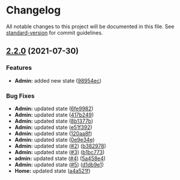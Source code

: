 # Changelog

All notable changes to this project will be documented in this file. See [standard-version](https://github.com/conventional-changelog/standard-version) for commit guidelines.

## [2.2.0](https://github.com/aqib-devsinc/kudo-web-test3/compare/v2.1.0...v2.2.0) (2021-07-30)


### Features

* **Admin:** added new state ([98954ec](https://github.com/aqib-devsinc/kudo-web-test3/commit/98954ec51938a89477929983fc45c4ebea0d5812))


### Bug Fixes

* **Admin:** updated state ([6fe9982](https://github.com/aqib-devsinc/kudo-web-test3/commit/6fe998204fdeca9ba867cf77baad7e5072e17330))
* **Admin:** updated state ([417b249](https://github.com/aqib-devsinc/kudo-web-test3/commit/417b2491f0d6469ca43707ab8355a14d1c38cb67))
* **Admin:** updated state ([8b1377b](https://github.com/aqib-devsinc/kudo-web-test3/commit/8b1377bfb455ed7d46bf427f993d0bfa00f3cc13))
* **Admin:** updated state ([e51f392](https://github.com/aqib-devsinc/kudo-web-test3/commit/e51f392d3526b4b0fda90e64a4095b43f26332db))
* **Admin:** updated state ([120aa8f](https://github.com/aqib-devsinc/kudo-web-test3/commit/120aa8f2565b9a186ca0379b62cba099203ecd0f))
* **Admin:** updated state ([0e9e34e](https://github.com/aqib-devsinc/kudo-web-test3/commit/0e9e34ed98c86093286ed206938118155dbf9c08))
* **Admin:** updated state ([#2](https://github.com/aqib-devsinc/kudo-web-test3/issues/2)) ([b382978](https://github.com/aqib-devsinc/kudo-web-test3/commit/b382978a91a037bc1f8cda9b8a817ac46fcd62a0))
* **Admin:** updated state ([#3](https://github.com/aqib-devsinc/kudo-web-test3/issues/3)) ([b1bc773](https://github.com/aqib-devsinc/kudo-web-test3/commit/b1bc7736ac2d8ec237a6e5fb92935c450f17d97c))
* **admin:** updated state ([#4](https://github.com/aqib-devsinc/kudo-web-test3/issues/4)) ([5a458e4](https://github.com/aqib-devsinc/kudo-web-test3/commit/5a458e4f665fd5fc4b7f16427250334cc15a242a))
* **Admin:** updated state ([#5](https://github.com/aqib-devsinc/kudo-web-test3/issues/5)) ([d1db9e1](https://github.com/aqib-devsinc/kudo-web-test3/commit/d1db9e1a0dc816dd72911bc4ebfae4b90b0e4ee7))
* **Home:** updated state ([a4a521f](https://github.com/aqib-devsinc/kudo-web-test3/commit/a4a521fdec5e39a7261eebc8045b394c8c7e10cf))
